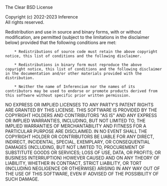 The Clear BSD License

Copyright (c) 2022-2023 Inference<br>
All rights reserved.

Redistribution and use in source and binary forms, with or without modification, are permitted (subject to the limitations in the disclaimer below) provided that the following conditions are met:

		* Redistributions of source code must retain the above copyright notice, this list of conditions and the following disclaimer.

		* Redistributions in binary form must reproduce the above copyright notice, this list of conditions and the following disclaimer in the documentation and/or other materials provided with the distribution.

		* Neither the name of Inferencium nor the names of its contributors may be used to endorse or promote products derived from this software without specific prior written permission.

NO EXPRESS OR IMPLIED LICENSES TO ANY PARTY'S PATENT RIGHTS ARE GRANTED BY THIS LICENSE. THIS SOFTWARE IS PROVIDED BY THE COPYRIGHT HOLDERS AND CONTRIBUTORS "AS IS" AND ANY EXPRESS OR IMPLIED WARRANTIES, INCLUDING, BUT NOT LIMITED TO, THE IMPLIED WARRANTIES OF MERCHANTABILITY AND FITNESS FOR A PARTICULAR PURPOSE ARE DISCLAIMED. IN NO EVENT SHALL THE COPYRIGHT HOLDER OR CONTRIBUTORS BE LIABLE FOR ANY DIRECT, INDIRECT, INCIDENTAL, SPECIAL, EXEMPLARY, OR CONSEQUENTIAL DAMAGES (INCLUDING, BUT NOT LIMITED TO, PROCUREMENT OF SUBSTITUTE GOODS OR SERVICES; LOSS OF USE, DATA, OR PROFITS; OR BUSINESS INTERRUPTION) HOWEVER CAUSED AND ON ANY THEORY OF LIABILITY, WHETHER IN CONTRACT, STRICT LIABILITY, OR TORT (INCLUDING NEGLIGENCE OR OTHERWISE) ARISING IN ANY WAY OUT OF THE USE OF THIS SOFTWARE, EVEN IF ADVISED OF THE POSSIBILITY OF SUCH DAMAGE.
